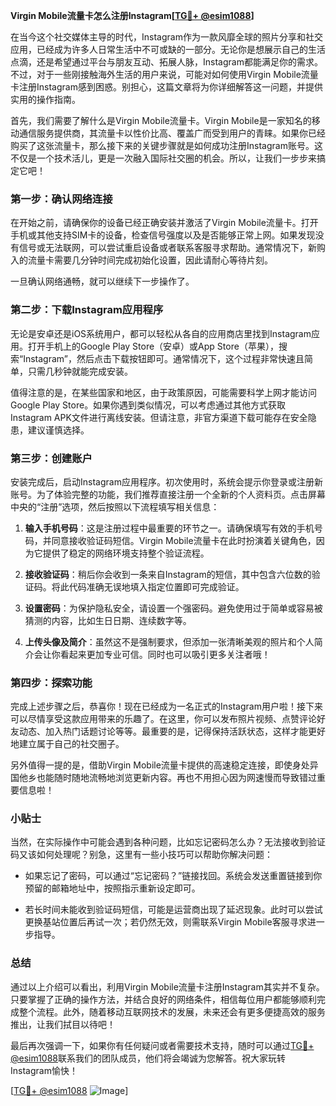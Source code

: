 **Virgin Mobile流量卡怎么注册Instagram[[TG💪+ @esim1088](https://t.me/s/esim1088)]**

在当今这个社交媒体主导的时代，Instagram作为一款风靡全球的照片分享和社交应用，已经成为许多人日常生活中不可或缺的一部分。无论你是想展示自己的生活点滴，还是希望通过平台与朋友互动、拓展人脉，Instagram都能满足你的需求。不过，对于一些刚接触海外生活的用户来说，可能对如何使用Virgin Mobile流量卡注册Instagram感到困惑。别担心，这篇文章将为你详细解答这一问题，并提供实用的操作指南。

首先，我们需要了解什么是Virgin Mobile流量卡。Virgin Mobile是一家知名的移动通信服务提供商，其流量卡以性价比高、覆盖广而受到用户的青睐。如果你已经购买了这张流量卡，那么接下来的关键步骤就是如何成功注册Instagram账号。这不仅是一个技术活儿，更是一次融入国际社交圈的机会。所以，让我们一步步来搞定它吧！

### 第一步：确认网络连接

在开始之前，请确保你的设备已经正确安装并激活了Virgin Mobile流量卡。打开手机或其他支持SIM卡的设备，检查信号强度以及是否能够正常上网。如果发现没有信号或无法联网，可以尝试重启设备或者联系客服寻求帮助。通常情况下，新购入的流量卡需要几分钟时间完成初始化设置，因此请耐心等待片刻。

一旦确认网络通畅，就可以继续下一步操作了。

### 第二步：下载Instagram应用程序

无论是安卓还是iOS系统用户，都可以轻松从各自的应用商店里找到Instagram应用。打开手机上的Google Play Store（安卓）或App Store（苹果），搜索“Instagram”，然后点击下载按钮即可。通常情况下，这个过程非常快速且简单，只需几秒钟就能完成安装。

值得注意的是，在某些国家和地区，由于政策原因，可能需要科学上网才能访问Google Play Store。如果你遇到类似情况，可以考虑通过其他方式获取Instagram APK文件进行离线安装。但请注意，非官方渠道下载可能存在安全隐患，建议谨慎选择。

### 第三步：创建账户

安装完成后，启动Instagram应用程序。初次使用时，系统会提示你登录或注册新账号。为了体验完整的功能，我们推荐直接注册一个全新的个人资料页。点击屏幕中央的“注册”选项，然后按照以下流程填写相关信息：

1. **输入手机号码**：这是注册过程中最重要的环节之一。请确保填写有效的手机号码，并同意接收验证码短信。Virgin Mobile流量卡在此时扮演着关键角色，因为它提供了稳定的网络环境支持整个验证流程。
   
2. **接收验证码**：稍后你会收到一条来自Instagram的短信，其中包含六位数的验证码。将此代码准确无误地填入指定位置即可完成验证。

3. **设置密码**：为保护隐私安全，请设置一个强密码。避免使用过于简单或容易被猜测的内容，比如生日日期、连续数字等。

4. **上传头像及简介**：虽然这不是强制要求，但添加一张清晰美观的照片和个人简介会让你看起来更加专业可信。同时也可以吸引更多关注者哦！

### 第四步：探索功能

完成上述步骤之后，恭喜你！现在已经成为一名正式的Instagram用户啦！接下来可以尽情享受这款应用带来的乐趣了。在这里，你可以发布照片视频、点赞评论好友动态、加入热门话题讨论等等。最重要的是，记得保持活跃状态，这样才能更好地建立属于自己的社交圈子。

另外值得一提的是，借助Virgin Mobile流量卡提供的高速稳定连接，即使身处异国他乡也能随时随地流畅地浏览更新内容。再也不用担心因为网速慢而导致错过重要信息啦！

### 小贴士

当然，在实际操作中可能会遇到各种问题，比如忘记密码怎么办？无法接收到验证码又该如何处理呢？别急，这里有一些小技巧可以帮助你解决问题：

- 如果忘记了密码，可以通过“忘记密码？”链接找回。系统会发送重置链接到你预留的邮箱地址中，按照指示重新设定即可。
  
- 若长时间未能收到验证码短信，可能是运营商出现了延迟现象。此时可以尝试更换基站位置后再试一次；若仍然无效，则需联系Virgin Mobile客服寻求进一步指导。

### 总结

通过以上介绍可以看出，利用Virgin Mobile流量卡注册Instagram其实并不复杂。只要掌握了正确的操作方法，并结合良好的网络条件，相信每位用户都能够顺利完成整个流程。此外，随着移动互联网技术的发展，未来还会有更多便捷高效的服务推出，让我们拭目以待吧！

最后再次强调一下，如果你有任何疑问或者需要技术支持，随时可以通过[TG💪+ @esim1088](https://t.me/s/esim1088)联系我们的团队成员，他们将会竭诚为您解答。祝大家玩转Instagram愉快！

[[TG💪+ @esim1088](https://t.me/s/esim1088) ![Image](https://i.postimg.cc/4NQfJmqS/Snipaste-2025-05-13-00-14-12.png)]